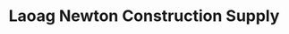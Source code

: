 ---
title: "Laoag Newton Construction Supply"
url: /laoag/laoag-newton-construction-supply/
shop: Eisenwaren
---